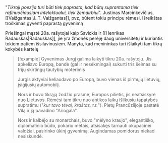 "*Tikroji poezija turi būti tiek paprasta, kad būtų suprantama tiek rafinuočiausiam intelektualui, tiek žemdirbiui*". Justinas Marcinkevičius, [[Vaižgantas|J. T. Vaižgantas]], pvz, būtent tokiu principu rėmesi. Išreikštas  troškimas gyventi paprastą gyvenimą

Priešingai mąstė 20a. rašytojai kaip Savickis ir [[Henrikas Radauskas|Radauskas]], jie yra žmonės perėję daug universitetų ir kuriantis tokiem patiem išsilavinusiem. Manyta, kad menininkas turi išlaikyti tam tikrą kokybės kartelę

>[!example] Gyvenimas
> Jurgį galima laikyti tikru 20a. rašytoju. Jis apkeliavo Europą, bandė (gal ir nesėkmingai) sukurti tris šeimas su trijų skirtingų tautybių moterimis
> 
> Jurgis aktyviai keliaudavo po Europą, buvo vienas iš pirmųjų lietuvių, įsigijusių automobilį. 
> 
> Nors ir buvo tikrąją žodžio prasme, Europos pilietis, jis neatsiskyrė nuo Lietuvos. Rėmėsi tam tikru nuo antikos laikų išlikusiu tapatybės supratimu ("*kur tavo tėvai, kraštas, t.t.*"). Pietų Prancūziijoje pastatė Vilą ir ją pavadino "Ariogala". 
> 
> Nors ir kalbėjo su monarchais, buvo "mėlyno kraujo", elegantiško, diplomatinio būdo, pokario metais, atsisakęs tarnauti okupacinei valdžiai, pasirinko ūkinį gyvenimą. Augindamas pomidorus niekad nesiskundė.  


